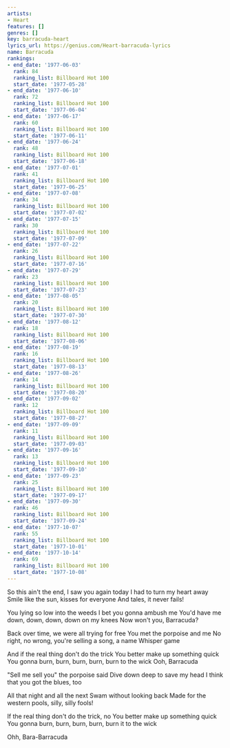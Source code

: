 ```yaml
---
artists:
- Heart
features: []
genres: []
key: barracuda-heart
lyrics_url: https://genius.com/Heart-barracuda-lyrics
name: Barracuda
rankings:
- end_date: '1977-06-03'
  rank: 84
  ranking_list: Billboard Hot 100
  start_date: '1977-05-28'
- end_date: '1977-06-10'
  rank: 72
  ranking_list: Billboard Hot 100
  start_date: '1977-06-04'
- end_date: '1977-06-17'
  rank: 60
  ranking_list: Billboard Hot 100
  start_date: '1977-06-11'
- end_date: '1977-06-24'
  rank: 48
  ranking_list: Billboard Hot 100
  start_date: '1977-06-18'
- end_date: '1977-07-01'
  rank: 41
  ranking_list: Billboard Hot 100
  start_date: '1977-06-25'
- end_date: '1977-07-08'
  rank: 34
  ranking_list: Billboard Hot 100
  start_date: '1977-07-02'
- end_date: '1977-07-15'
  rank: 30
  ranking_list: Billboard Hot 100
  start_date: '1977-07-09'
- end_date: '1977-07-22'
  rank: 26
  ranking_list: Billboard Hot 100
  start_date: '1977-07-16'
- end_date: '1977-07-29'
  rank: 23
  ranking_list: Billboard Hot 100
  start_date: '1977-07-23'
- end_date: '1977-08-05'
  rank: 20
  ranking_list: Billboard Hot 100
  start_date: '1977-07-30'
- end_date: '1977-08-12'
  rank: 18
  ranking_list: Billboard Hot 100
  start_date: '1977-08-06'
- end_date: '1977-08-19'
  rank: 16
  ranking_list: Billboard Hot 100
  start_date: '1977-08-13'
- end_date: '1977-08-26'
  rank: 14
  ranking_list: Billboard Hot 100
  start_date: '1977-08-20'
- end_date: '1977-09-02'
  rank: 12
  ranking_list: Billboard Hot 100
  start_date: '1977-08-27'
- end_date: '1977-09-09'
  rank: 11
  ranking_list: Billboard Hot 100
  start_date: '1977-09-03'
- end_date: '1977-09-16'
  rank: 13
  ranking_list: Billboard Hot 100
  start_date: '1977-09-10'
- end_date: '1977-09-23'
  rank: 25
  ranking_list: Billboard Hot 100
  start_date: '1977-09-17'
- end_date: '1977-09-30'
  rank: 46
  ranking_list: Billboard Hot 100
  start_date: '1977-09-24'
- end_date: '1977-10-07'
  rank: 55
  ranking_list: Billboard Hot 100
  start_date: '1977-10-01'
- end_date: '1977-10-14'
  rank: 69
  ranking_list: Billboard Hot 100
  start_date: '1977-10-08'
---
```

So this ain't the end, I saw you again today
I had to turn my heart away
Smile like the sun, kisses for everyone
And tales, it never fails!


You lying so low into the weeds
I bet you gonna ambush me
You'd have me down, down, down, down on my knees
Now won't you, Barracuda?




Back over time, we were all trying for free
You met the porpoise and me
No right, no wrong, you're selling a song, a name
Whisper game


And if the real thing don't do the trick
You better make up something quick
You gonna burn, burn, burn, burn, burn to the wick
Ooh, Barracuda


"Sell me sell you" the porpoise said
Dive down deep to save my head
I think that you got the blues, too

All that night and all the next
Swam without looking back
Made for the western pools, silly, silly fools!




If the real thing don't do the trick, no
You better make up something quick
You gonna burn, burn, burn, burn, burn it to the wick

Ohh, Bara-Barracuda
